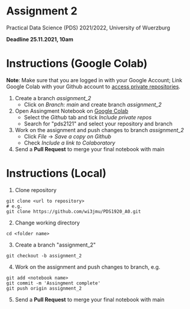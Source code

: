 # Assignment 2
Practical Data Science (PDS) 2021/2022, University of Wuerzburg

__Deadline 25.11.2021, 10am__ 

# Instructions (Google Colab)
__Note__: Make sure that you are logged in with your Google Account; Link Google Colab with your Github account to [access private repositories](https://colab.research.google.com/github/).
1. Create a branch *assignment_2*
   - Click on *Branch: main* and create branch *assignment_2*
2. Open Assingment Notebook on [Google Colab](https://colab.research.google.com/)
   - Select the *Github* tab and tick *Include private repos*
   - Search for "pds2121" and select your repository and branch
3. Work on the assignment and push changes to branch *assignment_2*
   - Click *File* -> *Save a copy on Github* 
   - Check *Include a link to Colaboratory*
4. Send a __Pull Request__ to merge your final notebook with main 

# Instructions (Local)
1. Clone repository
```
git clone <url to repository> 
# e.g.
git clone https://github.com/wi3jmu/PDS1920_A0.git

```
2. Change working directory
```
cd <folder name>

```
3. Create a branch "assignment_2"
```
git checkout -b assignment_2

```
4. Work on the assignment and push changes to branch, e.g.
```
git add <notebook name>
git commit -m 'Assingment complete'
git push origin assignment_2

```
5. Send a __Pull Request__ to merge your final notebook with main 

